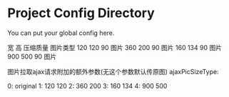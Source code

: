 # Project Config Directory
You can put your global config here.



宽   	 高      压缩质量    图片类型
120 	120 		90             图片
360 	200		90		图片
160	134		90		图片
900	500		90		图片


图片拉取ajax请求附加的额外参数(无这个参数默认传原图)
ajaxPicSizeType:

0: original
1: 120  120
2: 360  200
3: 160  134
4: 900  500
